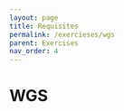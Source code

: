 ```yaml
---
layout: page
title: Requisites
permalink: /exercieses/wgs
parent: Exercises
nav_order: 4
---
```


# WGS